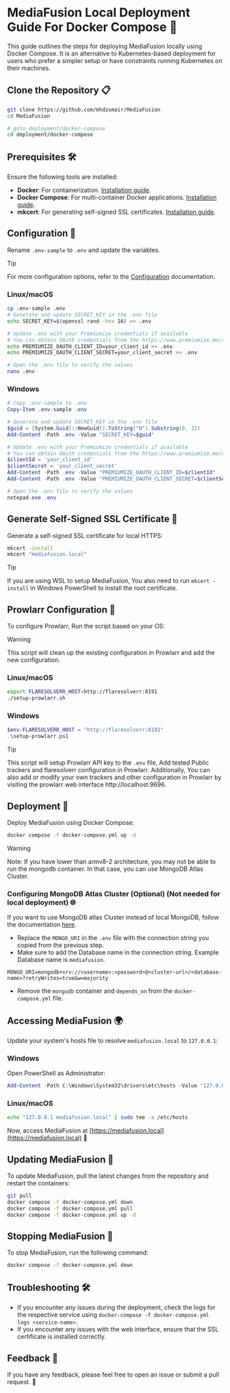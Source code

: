 # MediaFusion Local Deployment Guide For Docker Compose 🐳

This guide outlines the steps for deploying MediaFusion locally using Docker Compose. It is an alternative to Kubernetes-based deployment for users who prefer a simpler setup or have constraints running Kubernetes on their machines.

## Clone the Repository 📋

```bash
git clone https://github.com/mhdzumair/MediaFusion
cd MediaFusion

# goto deployment/docker-compose
cd deployment/docker-compose
```

## Prerequisites 🛠️

Ensure the following tools are installed:

- **Docker**: For containerization. [Installation guide](https://docs.docker.com/get-docker/).
- **Docker Compose**: For multi-container Docker applications. [Installation guide](https://docs.docker.com/compose/install/).
- **mkcert**: For generating self-signed SSL certificates. [Installation guide](https://github.com/FiloSottile/mkcert?tab=readme-ov-file#installation).

## Configuration 📝

Rename `.env-sample` to `.env` and update the variables.

> [!TIP]
> For more configuration options, refer to the [Configuration](/docs/configuration.md) documentation.


### Linux/macOS

```bash
cp .env-sample .env
# Generate and update SECRET_KEY in the .env file
echo SECRET_KEY=$(openssl rand -hex 16) >> .env

# Update .env with your Premiumize credentials if available
# You can obtain OAuth credentials from the https://www.premiumize.me/registerclient with free user account.
echo PREMIUMIZE_OAUTH_CLIENT_ID=your_client_id >> .env
echo PREMIUMIZE_OAUTH_CLIENT_SECRET=your_client_secret >> .env

# Open the .env file to verify the values
nano .env
```

### Windows

```powershell
# Copy .env-sample to .env
Copy-Item .env-sample .env

# Generate and update SECRET_KEY in the .env file
$guid = [System.Guid]::NewGuid().ToString("N").Substring(0, 32)
Add-Content -Path .env -Value "SECRET_KEY=$guid"

# Update .env with your Premiumize credentials if available
# You can obtain OAuth credentials from the https://www.premiumize.me/registerclient with free user account.
$clientId = 'your_client_id'
$clientSecret = 'your_client_secret'
Add-Content -Path .env -Value "PREMIUMIZE_OAUTH_CLIENT_ID=$clientId"
Add-Content -Path .env -Value "PREMIUMIZE_OAUTH_CLIENT_SECRET=$clientSecret"

# Open the .env file to verify the values
notepad.exe .env
```

## Generate Self-Signed SSL Certificate 🔐

Generate a self-signed SSL certificate for local HTTPS:

```bash
mkcert -install
mkcert "mediafusion.local"
```
> [!TIP]
> If you are using WSL to setup MediaFusion, You also need to run `mkcert -install` in Windows PowerShell to install the root certificate.

## Prowlarr Configuration 🔄

To configure Prowlarr, Run the script based on your OS:
> [!WARNING]
> This script will clean up the existing configuration in Prowlarr and add the new configuration.

### Linux/macOS

```bash
export FLARESOLVERR_HOST=http://flaresolverr:8191
./setup-prowlarr.sh
```

### Windows

```powershell
$env:FLARESOLVERR_HOST = "http://flaresolverr:8191"
.\setup-prowlarr.ps1
```

> [!TIP]
> This script will setup Prowlarr API key to the `.env` file, Add tested Public trackers and flaresolverr configuration in Prowlarr. 
> Additionally, You can also add or modify your own trackers and other configuration in Prowlarr by visiting the prowlarr web interface http://localhost:9696.

## Deployment 🚢

Deploy MediaFusion using Docker Compose:

```bash
docker compose -f docker-compose.yml up -d
```

> [!WARNING]
> Note: If you have lower than armv8-2 architecture, you may not be able to run the mongodb container. In that case, you can use MongoDB Atlas Cluster. 

### Configuring MongoDB Atlas Cluster (Optional) (Not needed for local deployment) 🌐
If you want to use MongoDB atlas Cluster instead of local MongoDB, follow the documentation [here](/deployment/mongo/README.md).

- Replace the `MONGO_URI` in the `.env` file with the connection string you copied from the previous step.
- Make sure to add the Database name in the connection string. Example Database name is `mediafusion`.
```dotenv
MONGO_URI=mongodb+srv://<username>:<password>@<cluster-url>/<database-name>?retryWrites=true&w=majority
```
- Remove the `mongodb` container and `depends_on` from the `docker-compose.yml` file.


## Accessing MediaFusion 🌍

Update your system's hosts file to resolve `mediafusion.local` to `127.0.0.1`:

### Windows

Open PowerShell as Administrator:

```powershell
Add-Content -Path C:\Windows\System32\drivers\etc\hosts -Value "127.0.0.1 mediafusion.local"
```

### Linux/macOS

```bash
echo "127.0.0.1 mediafusion.local" | sudo tee -a /etc/hosts
```

Now, access MediaFusion at [https://mediafusion.local](https://mediafusion.local) 🎉


## Updating MediaFusion 🔄

To update MediaFusion, pull the latest changes from the repository and restart the containers:

```bash
git pull
docker compose -f docker-compose.yml down
docker compose -f docker-compose.yml pull
docker compose -f docker-compose.yml up -d
```

## Stopping MediaFusion 🛑

To stop MediaFusion, run the following command:

```bash
docker compose -f docker-compose.yml down
```

## Troubleshooting 🛠️

- If you encounter any issues during the deployment, check the logs for the respective service using `docker-compose -f docker-compose.yml logs <service-name>`.
- If you encounter any issues with the web interface, ensure that the SSL certificate is installed correctly.

## Feedback 📢

If you have any feedback, please feel free to open an issue or submit a pull request. 🙏
